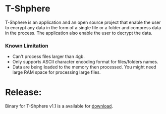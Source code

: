 # T-Shphere
T-Shphere is an application and an open source project that enable the user to encrypt any data in the form of a single file or a folder and compress data in the process. The application also enable the user to decrypt the data.

### Known Limitation
* Can't process files larger than 4gb.
* Only supports ASCII character encoding format for files/folders names.
* Data are being loaded to the memory then processed. You might need large RAM space for processing large files. 

# Release:
Binary for T-Shphere v1.1 is a available for [download](https://github.com/TheOathMan/T-Shphere/releases).
